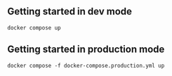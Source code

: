 ## Getting started in dev mode

`docker compose up`

## Getting started in production mode

`docker compose -f docker-compose.production.yml up`
